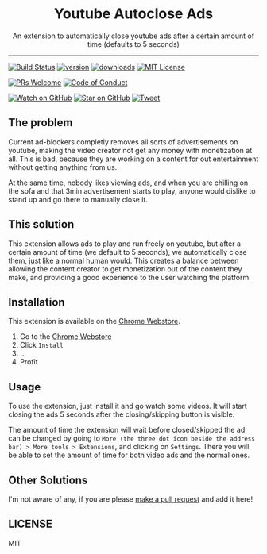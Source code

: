 <div align="center">
  <h1>Youtube Autoclose Ads</h1>

  <p>An extension to automatically close youtube ads after a certain amount of time (defaults to 5 seconds)</p>
</div>

<hr />

[![Build Status][build-badge]][build]
[![version][version-badge]][package]
[![downloads][downloads-badge]][package]
[![MIT License][license-badge]][license]

[![PRs Welcome][prs-badge]][prs]
[![Code of Conduct][coc-badge]][coc]

[![Watch on GitHub][github-watch-badge]][github-watch]
[![Star on GitHub][github-star-badge]][github-star]
[![Tweet][twitter-badge]][twitter]

## The problem

Current ad-blockers completly removes all sorts of advertisements on youtube, making the video creator not get any money with monetization at all.
This is bad, because they are working on a content for out entertainment without getting anything from us.

At the same time, nobody likes viewing ads, and when you are chilling on the sofa and that 3min advertisement starts to play, anyone would dislike to stand up and go there to manually close it.

## This solution

This extension allows ads to play and run freely on youtube, but after a certain amount of time (we default to 5 seconds), we automatically close them, just like a normal human would. This creates a balance between allowing the content creator to get monetization out of the content they make, and providing a good experience to the user watching the platform.

## Installation

This extension is available on the [Chrome Webstore][package].

1. Go to the [Chrome Webstore][package]
2. Click `Install`
3. ...
4. Profit

## Usage

To use the extension, just install it and go watch some videos. It will start closing the ads 5 seconds after the closing/skipping button is visible.

The amount of time the extension will wait before closed/skipped the ad can be changed by going to `More (the three dot icon beside the address bar) > More tools > Extensions`, and clicking on `Settings`. There you will be able to set the amount of time for both video ads and the normal ones.

## Other Solutions

I'm not aware of any, if you are please [make a pull request][prs] and add it here!

## LICENSE

MIT

[npm]: https://www.npmjs.com/
[node]: https://nodejs.org
[build-badge]: https://github.com/GabrielDuarteM/youtube-autoclose-ads/workflows/CI/badge.svg
[build]: https://github.com/GabrielDuarteM/youtube-autoclose-ads/actions
[version-badge]: https://img.shields.io/chrome-web-store/v/mppjhhbajcciljocgbadbhbgphjfdmhj.svg
[package]: https://chrome.google.com/webstore/detail/youtube-autoclose-ads/mppjhhbajcciljocgbadbhbgphjfdmhj
[downloads-badge]: https://img.shields.io/chrome-web-store/users/mppjhhbajcciljocgbadbhbgphjfdmhj.svg
[license-badge]: https://img.shields.io/github/license/GabrielDuarteM/youtube-autoclose-ads.svg
[license]: https://github.com/GabrielDuarteM/youtube-autoclose-ads/blob/master/LICENSE
[prs-badge]: https://img.shields.io/badge/PRs-welcome-brightgreen.svg
[prs]: http://makeapullrequest.com
[donate-badge]: https://img.shields.io/badge/$-support-green.svg
[coc-badge]: https://img.shields.io/badge/code%20of-conduct-ff69b4.svg
[coc]: https://github.com/GabrielDuarteM/youtube-autoclose-ads/blob/master/other/CODE_OF_CONDUCT.md
[github-watch-badge]: https://img.shields.io/github/watchers/GabrielDuarteM/youtube-autoclose-ads.svg?style=social
[github-watch]: https://github.com/GabrielDuarteM/youtube-autoclose-ads/watchers
[github-star-badge]: https://img.shields.io/github/stars/GabrielDuarteM/youtube-autoclose-ads.svg?style=social
[github-star]: https://github.com/GabrielDuarteM/youtube-autoclose-ads/stargazers
[twitter]: https://twitter.com/intent/tweet?text=Check%20out%20youtube-autoclose-ads%20by%20%40GabrielDuarteM%20https%3A%2F%2Fgithub.com%2FGabrielDuarteM%2Fyoutube-autoclose-ads%20%F0%9F%91%8D
[twitter-badge]: https://img.shields.io/twitter/url/https/github.com/GabrielDuarteM/youtube-autoclose-ads.svg?style=social
